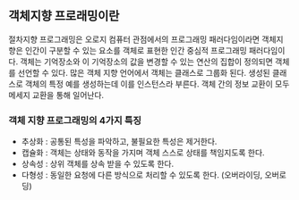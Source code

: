 ## 객체지향 프로래밍이란

절차지향 프로그래밍은 오로지 컴퓨터 관점에서의 프로그래밍 패러다임이라면 객체지향은 인간이 구분할 수 있는 요소를 객체로 표현한 인간 중심적 프로그래밍 패러다임이다. 객체는 기억장소와 이 기억장소의 값을 변경할 수 있는 연산의 집합이 정의되면 객체를 선언할 수 있다. 많은 객체 지향 언어에서 객체는 클래스로 그룹화 된다. 생성된 클래스로 객체의 특정 예를 생성하는데 이를 인스턴스라 부른다. 객체 간의 정보 교환이 모두 메세지 교환을 통해 일어난다.

### 객체 지향 프로그래밍의 4가지 특징

- 추상화 : 공통된 특성을 파악하고, 불필요한 특성은 제거한다.
- 캡슐화 : 객체는 상태와 동작을 가지며 객체 스스로 상태를 책임지도록 한다.
- 상속성 : 상위 객체를 상속 받을 수 있도록 한다.
- 다형성 : 동일한 요청에 다른 방식으로 처리할 수 있도록 한다. (오버라이딩, 오버로딩)

